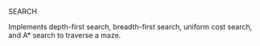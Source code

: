 SEARCH

Implements depth-first search, breadth-first search, uniform cost search, and A* search to traverse a maze.
